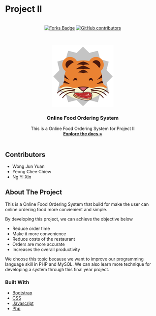 # Project II
<br />
<div align="center">
  <a href="https://github.com/JYuan19/Project2/network/members"><img src="https://img.shields.io/github/forks/JYuan19/Project2" alt="Forks Badge"/></a>
  <a href="https://github.com/JYuan19/Project2/graphs/contributors"><img alt="GitHub contributors" src="https://img.shields.io/github/contributors/JYuan19/Project2?color=2b9348"></a>
</div>
<br />


<!-- PROJECT LOGO -->
<br />
<p align="center">
  <a href="https://github.com/JYuan19/Project2">
    <img src="image/logo 256x256.png" alt="Logo" width="200" height="200">
  </a>

  <h3 align="center">Online Food Ordering System</h3>

  <p align="center">
    This is a Online Food Ordering System for Project II
    <br />
    <a href="https://github.com/JYuan19/Project2"><strong>Explore the docs »</strong></a>
    <br />
    <br />
  </p>
</p>

## Contributors
  - Wong Jun Yuan
  - Yeong Chee Chiew
  - Ng Yi Xin
  
<!-- ABOUT THE PROJECT -->
## About The Project

This is a Online Food Ordering System that build for make the user can online ordering food more convienient and simple. 

By developing this project, we can achieve the objective below
-	Reduce order time
-	Make it more convenience 
-	Reduce costs of the restaurant
-	Orders are more accurate
-	Increases the overall productivity

We choose this topic because we want to improve our programming language skill in PHP and MySQL. We can also learn more technique for developing a system through this final year project.

### Built With

* [Bootstrap](https://getbootstrap.com)
* [CSS](https://www.w3schools.com/css/)
* [Javascript](https://www.w3schools.com/js/DEFAULT.asp)
* [Php](https://www.php.net/)
